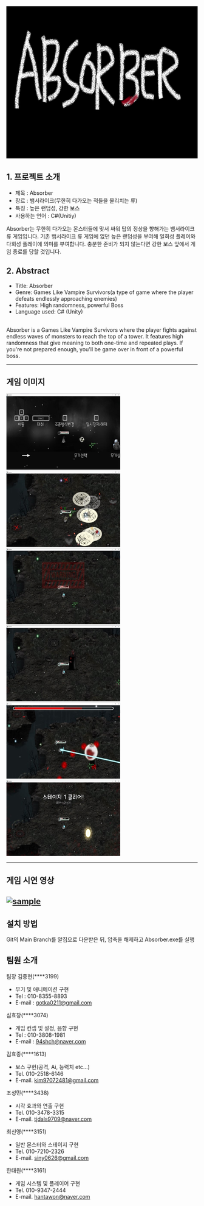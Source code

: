 <img src="./pagesource/main.png"  width="800" height="400"/>

## 1. 프로젝트 소개

 - 제목 : Absorber
 - 장르 : 뱀서라이크(무한히 다가오는 적들을 물리치는 류)
 - 특징 : 높은 랜덤성, 강한 보스
 - 사용하는 언어 : C#(Unitiy)


  Absorber는 무한히 다가오는 몬스터들에 맞서 싸워 탑의 정상을 향해가는 뱀서라이크류 게임입니다. 기존 뱀서라이크 류 게임에 없던 높은 랜덤성을 부여해 일회성 플레이와 다회성 플레이에 의미를 부여합니다. 충분한 준비가 되지 않는다면 강한 보스 앞에서 게임 종료를 당할 것입니다.


## 2. Abstract

-   Title: Absorber
-   Genre:  Games Like Vampire Survivors(a type of game where the player defeats endlessly approaching enemies)
-   Features: High randomness, powerful Boss
-   Language used: C# (Unity)

<br>
Absorber is a Games Like Vampire Survivors where the player fights against endless waves of monsters to reach the top of a tower. It features high randomness that give meaning to both one-time and repeated plays. If you're not prepared enough, you'll be game over in front of a powerful boss.
 


----
## 게임 이미지

<img src="./pagesource/1.jpg"  width="300" height="200"/> <img src="./pagesource/2.jpg"  width="300" height="200"/>
<img src="./pagesource/3.jpg"  width="300" height="200"/>  <img src="./pagesource/4.jpg"  width="300" height="200"/>
<img src="./pagesource/6.jpg"  width="300" height="200"/> <img src="./pagesource/7.jpg"  width="300" height="200"/>

----
## 게임 시연 영상
[![sample](http://img.youtube.com/vi/h8oYjLvz88o/0.jpg)](https://www.youtube.com/watch?v=h8oYjLvz88o&ab_channel=%EC%8B%A0%ED%9A%A8%EC%B0%BD)
----
## 설치 방법

Git의 Main Branch를 알집으로 다운받은 뒤, 압축을 해제하고 Absorber.exe를 실행




## 팀원 소개

팀장 김중현(****3199)

 - 무기 및 애니메이션 구현
 - Tel : 010-8355-8893
 - E-mail : gotka0211@gmail.com

심효창(****3074)

 - 게임 컨셉 및 설정, 음향 구현
 - Tel : 010-3808-1981
 -  E-mail : 94shch@naver.com

김효종(****1613)

 - 보스 구현(공격, Ai, 능력치 etc...)
 - Tel. 010-2518-6146
 - E-mail. [kim97072481@gmail.com](mailto:kim97072481@gmail.com)

조성민(****3438)

 - 시각 효과와 연출 구현
 - Tel. 010-3478-3315
 - E-mail. [tjdals9709@naver.com](mailto:tjdals9709@naver.com)

최신영(****3151)

 - 일반 몬스터와 스테이지 구현
 - Tel. 010-7210-2326
 - E-mail. [siny0626@gmail.com](mailto:siny0626@gmail.com)

한태원(****3161)

 - 게임 시스템 및 플레이어 구현
 - Tel. 010-9347-2444
 - E-mail.  [hantawon@naver.com](mailto:hantawon@naver.com)
